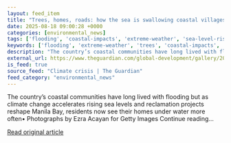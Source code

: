 ```yaml
---
layout: feed_item
title: "Trees, homes, roads: how the sea is swallowing coastal villages in the Philippines – in pictures"
date: 2025-08-18 09:00:28 +0000
categories: [environmental_news]
tags: ['flooding', 'coastal-impacts', 'extreme-weather', 'sea-level-rise']
keywords: ['flooding', 'extreme-weather', 'trees', 'coastal-impacts', 'homes', 'roads', 'sea-level-rise']
description: "The country’s coastal communities have long lived with flooding but as climate change accelerates rising sea levels and reclamation projects reshape Manila B..."
external_url: https://www.theguardian.com/global-development/gallery/2025/aug/18/flooding-climate-sea-coast-philippines-hagonoy-manila-bay-tibaguin-pugad-in-pictures
is_feed: true
source_feed: "Climate crisis | The Guardian"
feed_category: "environmental_news"
---
```


The country’s coastal communities have long lived with flooding but as climate change accelerates rising sea levels and reclamation projects reshape Manila Bay, residents now see their homes under water more often• Photographs by Ezra Acayan for Getty Images Continue reading...

[Read original article](https://www.theguardian.com/global-development/gallery/2025/aug/18/flooding-climate-sea-coast-philippines-hagonoy-manila-bay-tibaguin-pugad-in-pictures)

